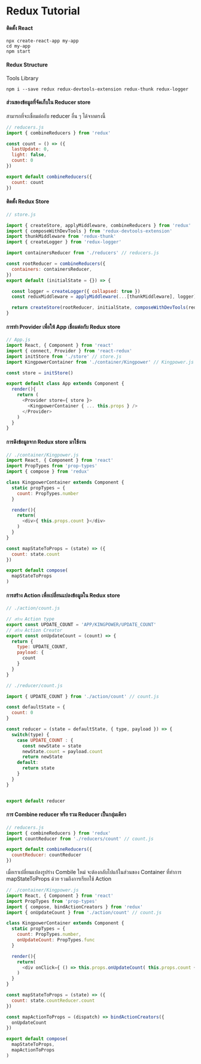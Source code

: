 # Redux Tutorial


#### ติดตั้ง React
```
npx create-react-app my-app
cd my-app
npm start
```

#### Redux Structure

Tools Library
```
npm i --save redux redux-devtools-extension redux-thunk redux-logger
```

#### ส่วนของข้อมูลที่จัดเก็บใน Reducer store
สามารถที่จะเชื่อมต่อกับ reducer อื่น ๆ ได้จากตรงนี้
```javascript
// reducers.js
import { combineReducers } from 'redux'

const count = () => ({
  lastUpdate: 0,
  light: false,
  count: 0
})

export default combineReducers({
  count: count
})
```


 #### ติดตั้ง Redux Store
```javascript
// store.js

import { createStore, applyMiddleware, combineReducers } from 'redux'
import { composeWithDevTools } from 'redux-devtools-extension'
import thunkMiddleware from 'redux-thunk'
import { createLogger } from 'redux-logger'

import containersReducer from './reducers' // reducers.js

const rootReducer = combineReducers({
  containers: containersReducer,
})
export default (initialState = {}) => {

  const logger = createLogger({ collapsed: true })
  const reduxMiddleware = applyMiddleware(...[thunkMiddleware], logger)

  return createStore(rootReducer, initialState, composeWithDevTools(reduxMiddleware))
}
```

#### การทำ Provider เพื่อให้ App เชื่อมต่อกับ Redux store

```javascript
// App.js
import React, { Component } from 'react'
import { connect, Provider } from 'react-redux'
import initStore from './store' // store.js
import KingpowerContainer from './container/Kingpower' // Kingpower.js

const store = initStore()

export default class App extends Component {
  render(){
    return (
      <Provider store={ store }>
        <KingpowerContainer { ... this.props } />
      </Provider>
    )
  }
}

```

#### การดึงข้อมูลจาก Redux store มาใช้งาน
``` javascript
// ./container/Kingpower.js
import React, { Component } from 'react'
import PropTypes from 'prop-types'
import { compose } from 'redux'

class KingpowerContainer extends Component {
  static propTypes = {
    count: PropTypes.number
  }

  render(){
    return(
      <div>{ this.props.count }</div>
    )
  }
}

const mapStateToProps = (state) => ({
  count: state.count
})

export default compose(
  mapStateToProps
)

```

#### การสร้าง Action เพื่อเปลี่ยนแปลงข้อมูลใน Redux store
```javascript
// ./action/count.js

// สร้าง Action type
export const UPDATE_COUNT = 'APP/KINGPOWER/UPDATE_COUNT'
// สร้าง Action Creator
export const onUpdateCount = (count) => {
  return {
    type: UPDATE_COUNT,
    payload: {
      count
    }
  }
}
```
```javascript
// ./reducer/count.js

import { UPDATE_COUNT } from './action/count' // count.js

const defaultState = {
  count: 0
}

const reducer = (state = defaultState, { type, payload }) => {
  switch(type) {
    case UPDATE_COUNT : {
      const newState = state
      newState.count = payload.count
      return newState
    default:
      return state
    }
  }
}


export default reducer
```

#### การ Combine reducer หรือ รวม Reducer เป็นกลุ่มเดียว


```javascript
// reducers.js
import { combineReducers } from 'redux'
import countReducer from './reducers/count' // count.js

export default combineReducers({
  countReducer: countReducer
})
```

เมื่อเราเปลี่ยนแปลงรูปร่าง Combile ใหม่ จะต้องกลับไปแก้ในส่วนของ Container ที่ทำการ mapStateToProps ด้วย รวมถึงการเรียกใช้ Action

```javascript
// ./container/Kingpower.js
import React, { Component } from 'react'
import PropTypes from 'prop-types'
import { compose, bindActionCreators } from 'redux'
import { onUpdateCount } from './action/count' // count.js

class KingpowerContainer extends Component {
  static propTypes = {
    count: PropTypes.number,
    onUpdateCount: PropTypes.func
  }

  render(){
    return(
      <div onClick={ () => this.props.onUpdateCount( this.props.count + 1 )}>{ this.props.count }</div>
    )
  }
}

const mapStateToProps = (state) => ({
  count: state.countReducer.count
})

const mapActionToProps = (dispatch) => bindActionCreators({
  onUpdateCount
})

export default compose(
  mapStateToProps,
  mapActionToProps
)
```